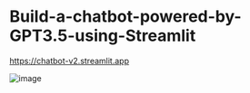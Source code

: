 # Build-a-chatbot-powered-by-GPT3.5-using-Streamlit
https://chatbot-v2.streamlit.app

![image](https://github.com/hanfei1986/Build-a-chatbot-powered-by-GPT3.5-using-Streamlit/assets/59255164/0932eb82-72d4-4622-87ed-58233eb09677)



